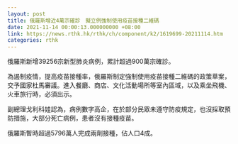 ```yaml
---
layout: post
title: 俄羅斯增近4萬宗確診　擬立例強制使用疫苗接種二維碼
date: 2021-11-14 00:00:13.000000000 +08:00
link: https://news.rthk.hk/rthk/ch/component/k2/1619699-20211114.htm
categories: rthk
---
```


俄羅斯新增39256宗新型肺炎病例，累計超過900萬宗確診。

為遏制疫情，提高疫苗接種率，俄羅斯制定強制使用疫苗接種二維碼的政策草案，交予國家杜馬審議。進入餐廳、商店、文化活動場所等室內區域，以及乘坐飛機、火車旅行時，必須出示。

副總理戈利科娃認為，病例數字高企，在於部分民眾未遵守防疫規定，也沒採取預防措施，大部分死亡病例，患者沒有接種疫苗。

俄羅斯暫時超過5796萬人完成兩劑接種，佔人口4成。
